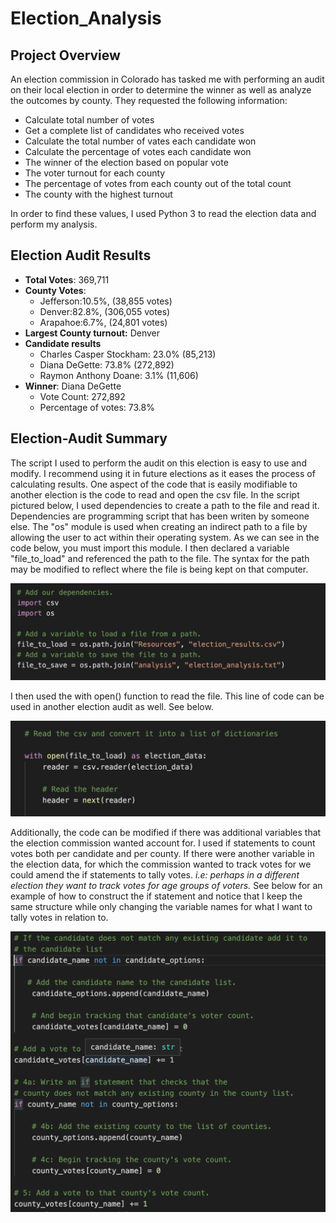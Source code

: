 # Election_Analysis

## Project Overview
An election commission in Colorado has tasked me with performing an audit on their local election in order to determine the winner as well as analyze the outcomes by county. They requested the following information:

* Calculate total number of votes
* Get a complete list of candidates who received votes
* Calculate the total number of vates each candidate won
* Calculate the percentage of votes each candidate won
* The winner of the election based on popular vote
* The voter turnout for each county
* The percentage of votes from each county out of the total count
* The county with the highest turnout
<!-- end of the list -->
In order to find these values, I used Python 3 to read the election data and perform my analysis. 

## Election Audit Results
* **Total Votes**: 369,711
* **County Votes**:
  * Jefferson:10.5%, (38,855 votes)
  * Denver:82.8%, (306,055 votes)
  * Arapahoe:6.7%, (24,801 votes)
  <!-- end of the list -->
* **Largest County turnout:** Denver
* **Candidate results**
  * Charles Casper Stockham: 23.0% (85,213)
  * Diana DeGette: 73.8% (272,892)
  * Raymon Anthony Doane: 3.1% (11,606)
* **Winner**: Diana DeGette
  * Vote Count: 272,892
  * Percentage of votes: 73.8%
  
## Election-Audit Summary 

The script I used to perform the audit on this election is easy to use and modify. I recommend using it in future elections as it eases the process of calculating results. One aspect of the code that is easily modifiable to another election is the code to read and open the csv file. In the script pictured below, I used dependencies to create a path to the file and read it. Dependencies are programming script that has been writen by someone else. The "os" module is used when creating an indirect path to a file by allowing the user to act within their operating system. As we can see in the code below, you must import this module. I then declared a variable "file_to_load" and referenced the path to the file. The syntax for the path may be modified to reflect where the file is being kept on that computer. 

![file_to_load](file_to_load.png)

I then used the with open() function to read the file. This line of code can be used in another election audit as well. See below. 

![read_file](read_file.png)

Additionally, the code can be modified if there was additional variables that the election commission wanted account for. I used if statements to count votes both per candidate and per county. If there were another variable in the election data, for which the commission wanted to track votes for we could amend the if statements to tally votes. *i.e: perhaps in a different election they want to track votes for age groups of voters.* See below for an example of how to construct the if statement and notice that I keep the same structure while only changing the variable names for what I want to tally votes in relation to. 
 
 ![candidate_options](candidate_options.png)
 
